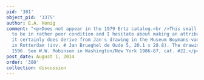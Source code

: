 ```yaml
---
pid: '381'
object_pid: '3375'
author: E.A. Honig
comment: "<p>Does not appear in the 1979 Ertz catalog.<br />This small painting seems
  to be in rather poor condition and I hesitate about making an attribution; however,
  it certainly does derive from Jan's drawing in the Museum Boymans-van Beuningen
  in Rotterdam (inv. # Jan Brueghel de Oude 5, 20.1 x 28.8). The drawing is dated
  1596. See W.W. Robinson in Washington/New York 1986-87, cat. #22.</p>"
post_date: August 1, 2014
order: '380'
collection: discussion
---
```

